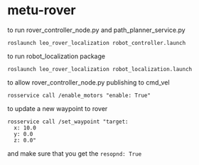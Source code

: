 # metu-rover

to run rover_controller_node.py and path_planner_service.py

```shell
roslaunch leo_rover_localization robot_controller.launch
```

to run robot_localization package

```shell
roslaunch leo_rover_localization robot_localization.launch
```

to allow rover_controller_node.py publishing to cmd_vel
```shell
rosservice call /enable_motors "enable: True"
```

to update a new waypoint to rover
```shell
rosservice call /set_waypoint "target:
  x: 10.0
  y: 0.0
  z: 0.0" 
```
and make sure that you get the `resopnd: True`